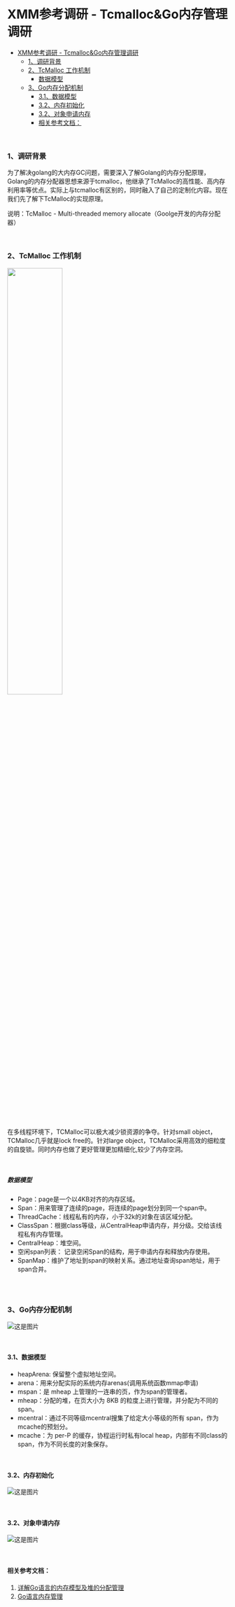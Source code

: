 # XMM参考调研 - Tcmalloc&Go内存管理调研
- [XMM参考调研 - Tcmalloc&Go内存管理调研](#xmm参考调研---tcmallocgo内存管理调研)
    - [1、调研背景](#1调研背景)
    - [2、TcMalloc 工作机制](#2tcmalloc-工作机制)
        - [数据模型](#数据模型)
    - [3、Go内存分配机制](#3go内存分配机制)
      - [3.1、数据模型](#31数据模型)
      - [3.2、内存初始化](#32内存初始化)
      - [3.2、对象申请内存](#32对象申请内存)
      - [相关参考文档：](#相关参考文档)
<br />

### 1、调研背景

为了解决golang的大内存GC问题，需要深入了解Golang的内存分配原理，Golang的内存分配器思想来源于tcmalloc，他继承了TcMalloc的高性能、高内存利用率等优点。实际上与tcmalloc有区别的，同时融入了自己的定制化内容。现在我们先了解下TcMalloc的实现原理。

说明：TcMalloc - Multi-threaded memory allocate（Goolge开发的内存分配器）

<br />

### 2、TcMalloc 工作机制

<img src=https://raw.githubusercontent.com/heiyeluren/XMM/main/docs/img/ir01.png width=50% />

<br />

在多线程环境下，TCMalloc可以极大减少锁资源的争夺。针对small object，TCMalloc几乎就是lock free的。针对large object，TCMalloc采用高效的细粒度的自旋锁。同时内存也做了更好管理更加精细化,较少了内存空洞。

<br />

##### 数据模型
- Page：page是一个以4KB对齐的内存区域。
- Span：用来管理了连续的page，将连续的page划分到同一个span中。
- ThreadCache：线程私有的内存，小于32k的对象在该区域分配。
- ClassSpan：根据class等级，从CentralHeap申请内存，并分级。交给该线程私有内存管理。
- CentralHeap：堆空间。
- 空闲span列表： 记录空闲Span的结构，用于申请内存和释放内存使用。
- SpanMap：维护了地址到span的映射关系。通过地址查询span地址，用于span合并。

<br />
<br />

### 3、Go内存分配机制

![这是图片](https://raw.githubusercontent.com/heiyeluren/XMM/main/docs/img/ir02.png)

<br />

#### 3.1、数据模型
- heapArena: 保留整个虚拟地址空间。
- arena：用来分配实际的系统内存arenas(调用系统函数mmap申请)
- mspan：是 mheap 上管理的一连串的页，作为span的管理者。
- mheap：分配的堆，在页大小为 8KB 的粒度上进行管理，并分配为不同的span。
- mcentral：通过不同等级mcentral搜集了给定大小等级的所有 span，作为mcache的预划分。
- mcache：为 per-P 的缓存，协程运行时私有local heap，内部有不同class的span，作为不同长度的对象保存。

<br />

#### 3.2、内存初始化
![这是图片](https://raw.githubusercontent.com/heiyeluren/XMM/main/docs/img/ir03.png)

<br />


#### 3.2、对象申请内存
![这是图片](https://raw.githubusercontent.com/heiyeluren/XMM/main/docs/img/ir04.png)

<br />

#### 相关参考文档：

1. [详解Go语言的内存模型及堆的分配管理](https://zhuanlan.zhihu.com/p/76802887)
2. [Go语言内存管理](https://www.jianshu.com/p/7405b4e11ee2)

<br />
